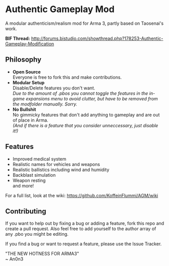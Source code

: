 Authentic Gameplay Mod
======================

A modular authenticism/realism mod for Arma 3, partly based on Taosenai's work.

**BIF Thread:** http://forums.bistudio.com/showthread.php?178253-Authentic-Gameplay-Modification


## Philosophy

*   **Open Source**  
Everyone is free to fork this and make contributions.
*   **Modular Setup**  
Disable/Delete features you don't want.  
*Due to the amount of .pbos you cannot toggle the features in the in-game expansions menu to avoid clutter, but have to be removed from the modfolder manually. Sorry.*  
*   **No Bullshit**  
No gimmicky features that don't add anything to gameplay and are out of place in Arma.  
*(And if there is a feature that you consider unneccessary, just disable it!)*

## Features

*   Improved medical system
*   Realistic names for vehicles and weapons
*   Realistic ballistics including wind and humidity
*   Backblast simulation
*   Weapon resting  
and more!

For a full list, look at the wiki:
https://github.com/KoffeinFlummi/AGM/wiki

## Contributing

If you want to help out by fixing a bug or adding a feature, fork this repo and create a pull request. Also feel free to add yourself to the author array of any .pbo you might be editing.

If you find a bug or want to request a feature, please use the Issue Tracker.



"THE NEW HOTNESS FOR ARMA3"  
~ An0n3
